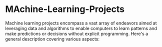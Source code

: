 # MAchine-Learning-Projects
Machine learning projects encompass a vast array of endeavors aimed at leveraging data and algorithms to enable computers to learn patterns and make predictions or decisions without explicit programming. Here's a general description covering various aspects:
